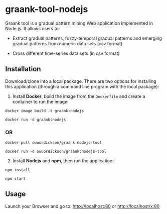 # graank-tool-nodejs

Graank tool is a gradual pattern mining Web application implemented in Node.js. It allows users to:

* Extract gradual patterns, fuzzy-temporal gradual patterns and emerging gradual patterns from numeric data sets (csv format)

* Cross different time-series data sets (in csv format)

## Installation

Download/clone into a local package. There are two options for installing this application (through a command line program with the local package):

1. Install **Docker**, build the image from the ```Dockerfile``` and create a container to run the image:

``` shell
docker image build -t graank:nodejs

docker run -d graank:nodejs

```

### OR

``` shell
docker pull owuordickson/graank:nodejs-tool

docker run -d owuordickson/graank:nodejs-tool

```

2. Install **Nodejs** and **npm**, then run the application:

``` shell
npm install

npm start

```

## Usage

Launch your Browser and go to: <http://localhost:80> or <http://localhost/x:80>
